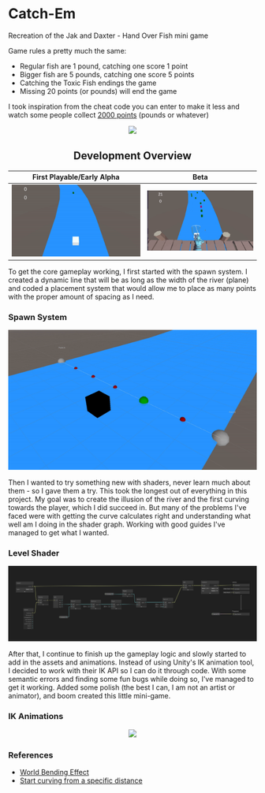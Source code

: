 # Catch-Em
Recreation of the Jak and Daxter - Hand Over Fish mini game 

Game rules a pretty much the same: 
- Regular fish are 1 pound, catching one score 1 point
- Bigger fish are 5 pounds, catching one score 5 points
- Catching the Toxic Fish endings the game
- Missing 20 points (or pounds) will end the game

I took inspiration from the cheat code you can enter to make it less and watch some people collect [2000 points](https://youtu.be/vXWJgVl4xjc) (pounds or whatever) 


<p align="center">
  <img src="https://github.com/SirLorrence/ReadMeImages/blob/main/CatchEm/CatchEmGame.gif?raw=true">
</p>

<div align="center">
 <h2> Development Overview  </h2>
</div>


First Playable/Early Alpha | Beta
:-------------------------:|:-------------------------:
![](https://github.com/SirLorrence/ReadMeImages/blob/main/CatchEm/CatchEm-EarlyAlpha.gif?raw=true) | ![](https://github.com/SirLorrence/ReadMeImages/blob/main/CatchEm/CatchEm-Beta.gif?raw=true)


To get the core gameplay working, I first started with the spawn system. I created a dynamic line that will be as long as the width of the river (plane) and coded a placement system that would allow me to place as many points with the proper amount of spacing as I need. 

### Spawn System
<!-- Spawner -->
<p align="center">
  <img src="https://github.com/SirLorrence/ReadMeImages/blob/main/CatchEm/CatchEm-SpawnSystem.gif?raw=true">
</p>

Then I wanted to try something new with shaders, never learn much about them - so I gave them a try. This took the longest out of everything in this project. My goal was to create the illusion of the river and the first curving towards the player, which I did succeed in. But many of the problems I've faced were with getting the curve calculates right and understanding what well am I doing in the shader graph. Working with good guides I've managed to get what I wanted.

### Level Shader
<!-- Shader Graph -->
<p align="center">
  <img src="https://github.com/SirLorrence/ReadMeImages/blob/main/CatchEm/CurvedShader.png?raw=true">
</p>

After that, I continue to finish up the gameplay logic and slowly started to add in the assets and animations. Instead of using Unity's IK animation tool, I decided to work with their IK API so I can do it through code. With some semantic errors and finding some fun bugs while doing so, I've managed to get it working. Added some polish (the best I can, I am not an artist or animator), and boom created this little mini-game. 

### IK Animations
<!-- IK Animation Bug -->
<p align="center">
  <img src="https://github.com/SirLorrence/ReadMeImages/blob/main/CatchEm/CatchEm-AnimBug.gif?raw=true">
</p>


### References 
- [World Bending Effect](https://notslot.com/tutorials/2020/04/world-bending-effect)
- [Start curving from a specific distance](https://gamedev.stackexchange.com/questions/196801/unity-world-curve-shader-graph-how-to-start-curving-from-a-specific-distance)
